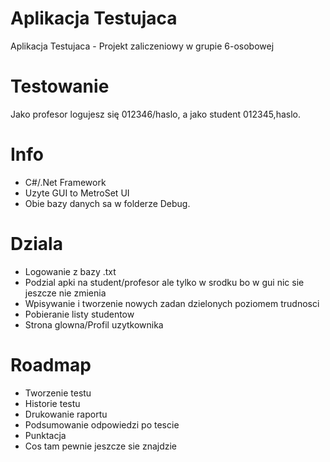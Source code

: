 # Aplikacja Testujaca
Aplikacja Testujaca - Projekt zaliczeniowy w grupie 6-osobowej

# Testowanie
Jako profesor logujesz się 012346/haslo, a jako student 012345,haslo.

# Info
- C#/.Net Framework
- Uzyte GUI to MetroSet UI
- Obie bazy danych sa w folderze Debug.

# Dziala
- Logowanie z bazy .txt
- Podzial apki na student/profesor ale tylko w srodku bo w gui nic sie jeszcze nie zmienia
- Wpisywanie i tworzenie nowych zadan dzielonych poziomem trudnosci
- Pobieranie listy studentow
- Strona glowna/Profil uzytkownika

# Roadmap
- Tworzenie testu
- Historie testu
- Drukowanie raportu
- Podsumowanie odpowiedzi po tescie
- Punktacja
- Cos tam pewnie jeszcze sie znajdzie
